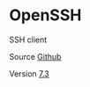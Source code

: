 # OpenSSH

SSH client

Source [Github](https://github.com/openssh/openssh-portable)

Version [7.3](https://github.com/openssh/openssh-portable/releases/tag/V_7_3_P1)
